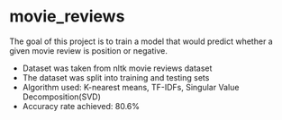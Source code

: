 # movie_reviews
The goal of this project is to train a model that would predict whether a given movie review is position or negative.
- Dataset was taken from nltk movie reviews dataset
- The dataset was split into training and testing sets
- Algorithm used: K-nearest means, TF-IDFs, Singular Value Decomposition(SVD)
- Accuracy rate achieved: 80.6%
